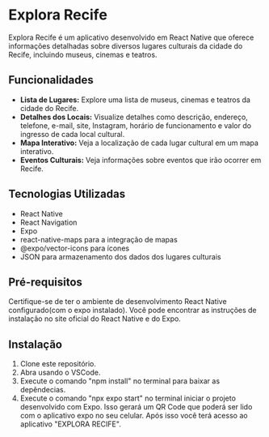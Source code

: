 # Explora Recife

Explora Recife é um aplicativo desenvolvido em React Native que oferece informações detalhadas sobre diversos lugares culturais da cidade do Recife, incluindo museus, cinemas e teatros.

## Funcionalidades

- **Lista de Lugares:** Explore uma lista de museus, cinemas e teatros da cidade do Recife.
- **Detalhes dos Locais:** Visualize detalhes como descrição, endereço, telefone, e-mail, site, Instagram, horário de funcionamento e valor do ingresso de cada local cultural.
- **Mapa Interativo:** Veja a localização de cada lugar cultural em um mapa interativo.
- **Eventos Culturais:** Veja informações sobre eventos que irão ocorrer em Recife.

## Tecnologias Utilizadas

- React Native
- React Navigation
- Expo
- react-native-maps para a integração de mapas
- @expo/vector-icons para ícones
- JSON para armazenamento dos dados dos lugares culturais

## Pré-requisitos

Certifique-se de ter o ambiente de desenvolvimento React Native configurado(com o expo instalado). Você pode encontrar as instruções de instalação no site oficial do React Native e do Expo.

## Instalação

1. Clone este repositório.
2. Abra usando o VSCode.
3. Execute o comando "npm install" no terminal para baixar as depêndecias.
4. Execute o comando "npx expo start" no terminal iniciar o projeto desenvolvido com Expo. Isso gerará um QR Code que poderá ser lido com o aplicativo expo no seu celular. Após isso você terá acesso ao aplicativo "EXPLORA RECIFE".
